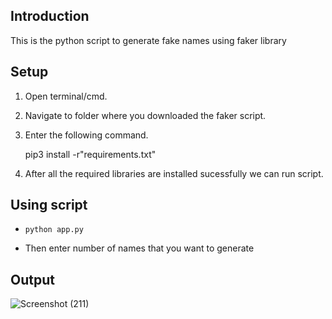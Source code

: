 

## Introduction
This is the python script to generate fake names using faker library

## Setup

1. Open terminal/cmd.

2. Navigate to folder where you downloaded the faker script.

3. Enter the following command.

    pip3 install -r"requirements.txt"

4. After all the required libraries are installed sucessfully we can run script.


## Using script 
*  `` python app.py ``

* Then enter number of names that you want to generate
 

## Output 

![Screenshot (211)](https://user-images.githubusercontent.com/48166328/96716521-c420d000-13c2-11eb-8ff0-0fc83b5ef4fd.png)


